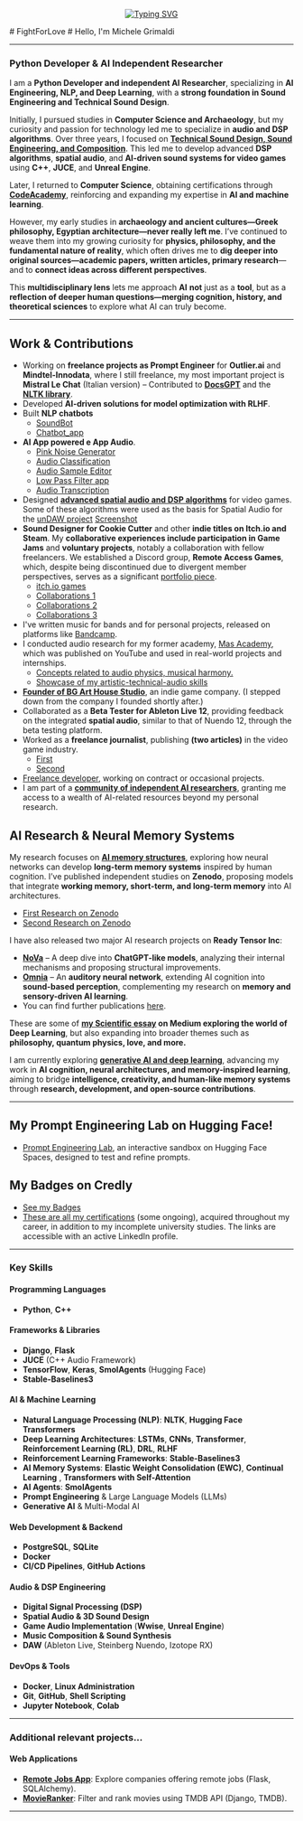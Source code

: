 <p align="center">
<a href="https://github.com/Mike014">
    <img src="https://readme-typing-svg.demolab.com?font=Georgia&size=18&duration=2000&pause=100&multiline=true&width=500&height=50&lines=Michele+Grimaldi;Python+Developer+and+AI+Independent Researcher;iOS+%7C+Web+%7C+AI+Development" alt="Typing SVG" />
</a>
</p>
# FightForLove
# Hello, I'm Michele Grimaldi  

---

### **Python Developer & AI Independent Researcher**  
I am a **Python Developer and independent AI Researcher**, specializing in **AI Engineering, NLP, and Deep Learning**, with a **strong foundation in Sound Engineering and Technical Sound Design**.   

Initially, I pursued studies in **Computer Science and Archaeology**, but my curiosity and passion for technology led me to specialize in **audio and DSP algorithms**. Over three years, I focused on            **[Technical Sound Design, Sound Engineering, and Composition](https://drive.google.com/file/d/1cD3XXjNbSOPa6yLIrKldATM5bH1HIEbQ/view?usp=sharing)**. This led me to develop advanced **DSP algorithms**, **spatial audio**, and **AI-driven sound systems for video games** using **C++**, **JUCE**, and **Unreal Engine**. 

Later, I returned to **Computer Science**, obtaining certifications through **[CodeAcademy](https://www.codecademy.com/profiles/Mike_014)**, reinforcing and expanding my expertise in **AI and machine learning**.

However, my early studies in **archaeology and ancient cultures—Greek philosophy, Egyptian architecture—never really left me**. I’ve continued to weave them into my growing curiosity for **physics, philosophy, and the fundamental nature of reality**, which often drives me to **dig deeper into original sources—academic papers, written articles, primary research**—and to **connect ideas across different perspectives**. 

This **multidisciplinary lens** lets me approach **AI** **not** just as a **tool**, but as a **reflection of deeper human questions—merging cognition, history, and theoretical sciences** to explore what AI can truly become.

---

## **Work & Contributions**  
- Working on **freelance projects as Prompt Engineer** for **Outlier.ai** and **Mindtel-Innodata**, where I still freelance, my most important project is **Mistral Le Chat** (Italian version)
– Contributed to **[DocsGPT](https://github.com/arc53/DocsGPT/pull/1603)** and the **[NLTK library](https://github.com/nltk/nltk/pull/3364)**.  
- Developed **AI-driven solutions for model optimization with RLHF**.  
- Built **NLP chatbots**
   - [SoundBot](https://github.com/Mike014/SoundBot)
   - [Chatbot_app](https://github.com/Mike014/Chatbot_App)
- **AI App powered e App Audio**.
   - [Pink Noise Generator](https://github.com/Mike014/Pink-Noise-Website)
   - [Audio Classification](https://github.com/Mike014/Audio-Classification)
   - [Audio Sample Editor](https://github.com/Mike014/Audio-Sample-Editor)
   - [Low Pass Filter app](https://github.com/Mike014/Low-Pass-Filter-Application)
   - [Audio Transcription](https://github.com/Mike014/Audio-Transcription)
- Designed **[advanced spatial audio and DSP algorithms](https://github.com/Mike014/My-Cpp-Codes-For-UnrealEngine)** for video games. Some of these algorithms were used as the basis for Spatial Audio for the [unDAW project](https://github.com/Amir-BK/unDAW) [Screenshot](https://www.linkedin.com/posts/michele-grimaldi-599b36280_unrealengine-audioprogramming-gameaudio-activity-7208839650864443393-hO3M?utm_source=share&utm_medium=member_android&rcm=ACoAAESC4sUBor13UtZCF3fL54mDzpouFhn7Vvk)
- **Sound Designer for Cookie Cutter** and other **indie titles on Itch.io and Steam**. My **collaborative experiences include participation in Game Jams** and **voluntary projects**, notably a collaboration with fellow freelancers. We established a Discord group, **Remote Access Games**, which, despite being discontinued due to divergent member perspectives, serves as a significant [portfolio piece](https://www.youtube.com/watch?v=Z8RWcV3Oncs&list=PLgKASgLUSpNaUfSrkMirwRU2skzNGbnRs&index=2).
   - [itch.io games](https://m1k3-s0und.itch.io/)
   - [Collaborations 1](https://sephuni.itch.io/cats-craving)
   - [Collaborations 2](https://lucabrunetti.itch.io/xenolith)
   - [Collaborations 3](https://lucabrunetti.itch.io/ninja-pizza-and-the-lost-pineapple-sauce-version-xxl-turbo-italian-edition-2)
- I've written music for bands and for personal projects, released on platforms like [Bandcamp](https://michelegrimaldi014.bandcamp.com/).
- I conducted audio research for my former academy, [Mas Academy](https://drive.google.com/file/d/1uCXQlFRBgPy69P4dk_NHmG1Ye0-XswCk/view), which was published on YouTube and used in real-world projects and internships.
  - [Concepts related to audio physics, musical harmony.](https://www.youtube.com/watch?v=sQ9MVQWB868&list=PLgKASgLUSpNbvO4I4iia5Czahy57vtG5R)
  - [Showcase of my artistic-technical-audio skills](https://www.youtube.com/watch?v=VsgEQlxeEZ8&list=PLgKASgLUSpNaUfSrkMirwRU2skzNGbnRs)
- **[Founder of BG Art House Studio](https://bg-arthouse.com/about-us/)**, an indie game company. (I stepped down from the company I founded shortly after.)
- Collaborated as a **Beta Tester for Ableton Live 12**, providing feedback on the integrated **spatial audio**, similar to that of Nuendo 12, through the beta testing platform.
- Worked as a **freelance journalist**, publishing **(two articles)** in the video game industry.
   - [First](https://www.icrewplay.com/bethesda-presente-alla-milan-games-week-2023/)
   - [Second](https://www.icrewplay.com/yu-gi-oh-duel-links-gr-festval-celebration-campaign/)
- [Freelance developer](https://www.upwork.com/freelancers/~01a70267a59add4e6a), working on contract or occasional projects.
- I am part of a **[community of independent AI researchers](https://atlas-research.io)**, granting me access to a wealth of AI-related resources beyond my personal research.
## **AI Research & Neural Memory Systems**  
My research focuses on **[AI memory structures](https://github.com/Mike014/Memory_Augmented_AI)**, exploring how neural networks can develop **long-term memory systems** inspired by human cognition. I’ve published independent studies on **Zenodo**, proposing models that integrate **working memory, short-term, and long-term memory** into AI architectures.  

- [First Research on Zenodo](https://zenodo.org/records/14976723)
- [Second Research on Zenodo](https://zenodo.org/records/14988996)

I have also released two major AI research projects on **Ready Tensor Inc**:  
- **[NoVa](https://app.readytensor.ai/publications/nova-a-personalized-ai-assistant-for-autonomous-agentic-interaction-GyV7qnYs2Bsc)** – A deep dive into **ChatGPT-like models**, analyzing their internal mechanisms and proposing structural improvements.  
- **[Omnia](https://app.readytensor.ai/publications/omnia-hybrid-autoencoder-for-audio-spectrogram-reconstruction-and-enhancement-kZXyHHNcIvf4)** – An **auditory neural network**, extending AI cognition into **sound-based perception**, complementing my research on **memory and sensory-driven AI learning**.
- You can find further publications [here](https://app.readytensor.ai/users/mikgrimaldi7).

These are some of **[my Scientific essay](https://medium.com/@mikgrimaldi7) on Medium exploring the world of Deep Learning**, but also expanding into broader themes such as **philosophy, quantum physics, love, and more.**

I am currently exploring **[generative AI and deep learning](https://github.com/Mike014/My_AI_Engineer_Portfolio_Projects)**, advancing my work in **AI cognition, neural architectures, and memory-inspired learning**, aiming to bridge **intelligence, creativity, and human-like memory systems** through **research, development, and open-source contributions**.

---

##  **My Prompt Engineering Lab** on Hugging Face!
- [Prompt Engineering Lab](https://huggingface.co/spaces/Mike014/PromptEngineeringLab), an interactive sandbox on Hugging Face Spaces, designed to test and refine prompts.
## My **Badges** on Credly
- [See my Badges](https://www.credly.com/users/michele-grimaldi.55d64591)
- [These are all my certifications](https://www.linkedin.com/in/michele-grimaldi-599b36280/details/certifications/) (some ongoing), acquired throughout my career, in addition to my incomplete university studies. The links are accessible with an active LinkedIn profile.
---

### **Key Skills**  

#### **Programming Languages**  
- **Python**, **C++**  

#### **Frameworks & Libraries**  
- **Django**, **Flask**  
- **JUCE** (C++ Audio Framework)  
- **TensorFlow**, **Keras**, **SmolAgents** (Hugging Face)  
- **Stable-Baselines3**  

#### **AI & Machine Learning**  
- **Natural Language Processing (NLP)**: **NLTK**, **Hugging Face Transformers**
- **Deep Learning Architectures**: **LSTMs**, **CNNs**, **Transformer**, **Reinforcement Learning (RL)**, **DRL**, **RLHF**  
- **Reinforcement Learning Frameworks**: **Stable-Baselines3** 
- **AI Memory Systems**: **Elastic Weight Consolidation (EWC)**, **Continual Learning** , **Transformers with Self-Attention**
- **AI Agents**: **SmolAgents**
- **Prompt Engineering** & Large Language Models (LLMs)  
- **Generative AI** & Multi-Modal AI  

#### **Web Development & Backend**  
- **PostgreSQL**, **SQLite**  
- **Docker**
- **CI/CD Pipelines**, **GitHub Actions**  

#### **Audio & DSP Engineering**  
- **Digital Signal Processing (DSP)**  
- **Spatial Audio & 3D Sound Design**  
- **Game Audio Implementation** (**Wwise**, **Unreal Engine**)  
- **Music Composition & Sound Synthesis**  
- **DAW** (Ableton Live, Steinberg Nuendo, Izotope RX)  

#### **DevOps & Tools**  
- **Docker**, **Linux Administration**  
- **Git**, **GitHub**, **Shell Scripting**  
- **Jupyter Notebook**, **Colab**

---

### **Additional relevant projects...**

#### **Web Applications**
- [**Remote Jobs App**](https://remotejobsapp.onrender.com/): Explore companies offering remote jobs (Flask, SQLAlchemy).  
- [**MovieRanker**](https://github.com/Mike014/MovieRanker): Filter and rank movies using TMDB API (Django, TMDB).  

---





